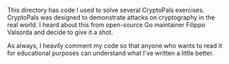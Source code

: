 This directory has code I used to solve several CryptoPals exercises. CryptoPals was designed to demonstrate attacks on cryptography in the real world. I heard about this from open-source Go maintainer Filippo Valsorda and decide to give it a shot.

As always, I heavily comment my code so that anyone who wants to read it for educational purposes can understand what I've written a little better.
